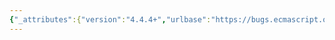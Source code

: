 ```yaml
---
{"_attributes":{"version":"4.4.4+","urlbase":"https://bugs.ecmascript.org/","maintainer":"dherman@mozilla.com"},"bug":{"bug_id":2677,"creation_ts":"2014-04-17 06:59:00 -0700","short_desc":"19.2.1.1 Function, 25.2.1.1 GeneratorFunction: Invalid assertion in step 18/17","delta_ts":"2014-05-06 16:42:19 -0700","product":"Draft for 6th Edition","component":"technical issue","version":"Rev 23: April 5, 2014 Draft","rep_platform":"All","op_sys":"All","bug_status":"RESOLVED","resolution":"FIXED","priority":"Normal","bug_severity":"normal","everconfirmed":true,"reporter":{"uid":"andrebargull","name":"André Bargull"},"assigned_to":{"uid":"allen","name":"Allen Wirfs-Brock"},"long_desc":[{"commentid":7776,"comment_count":0,"who":{"uid":"andrebargull","name":"André Bargull"},"bug_when":"2014-04-17 06:59:17 -0700","thetext":"19.2.1.1 Function ( p1, p2, … , pn, body ), step 18\n25.2.1.1 GeneratorFunction (p1, p2, … , pn, body), step 17\n\nThe assertion in step 18/17 is not valid.\n\n\njs> f = Function[Symbol.create]()\nfunction F() { /* source not available */ }\njs> Object.preventExtensions(f)\nfunction F() { /* source not available */ }\njs> Function.call(f, \"\")\njava.lang.AssertionError\n        at com.github.anba.es6draft.runtime.objects.FunctionConstructor.call(FunctionConstructor.java:127)\n        at com.github.anba.es6draft.runtime.objects.FunctionConstructor.call(FunctionConstructor.java:1)\n        at com.github.anba.es6draft.runtime.types.builtins.BuiltinFunction.tailCall(BuiltinFunction.java:150)\n        at com.github.anba.es6draft.runtime.internal.TailCallInvocation.apply(TailCallInvocation.java:57)\n        at com.github.anba.es6draft.runtime.internal.TailCallInvocation.tailCallTrampoline(TailCallInvocation.java:107)\n        at com.github.anba.es6draft.runtime.types.builtins.NativeTailCallFunction.call(NativeTailCallFunction.java:64)\n...\n\n\njs> g = (function*(){}).constructor[Symbol.create]()\nfunction F() { /* source not available */ }\njs> Object.preventExtensions(g)\nfunction F() { /* source not available */ }\njs> (function*(){}).constructor.call(g, \"\")\njava.lang.AssertionError\n..."},{"commentid":7788,"comment_count":1,"who":{"uid":"allen","name":"Allen Wirfs-Brock"},"bug_when":"2014-04-17 09:13:18 -0700","thetext":"fixed in rev24 editor's draft"},{"commentid":8183,"comment_count":2,"who":{"uid":"allen","name":"Allen Wirfs-Brock"},"bug_when":"2014-05-06 16:42:19 -0700","thetext":"fixed in rev24"}]}}
---
```

